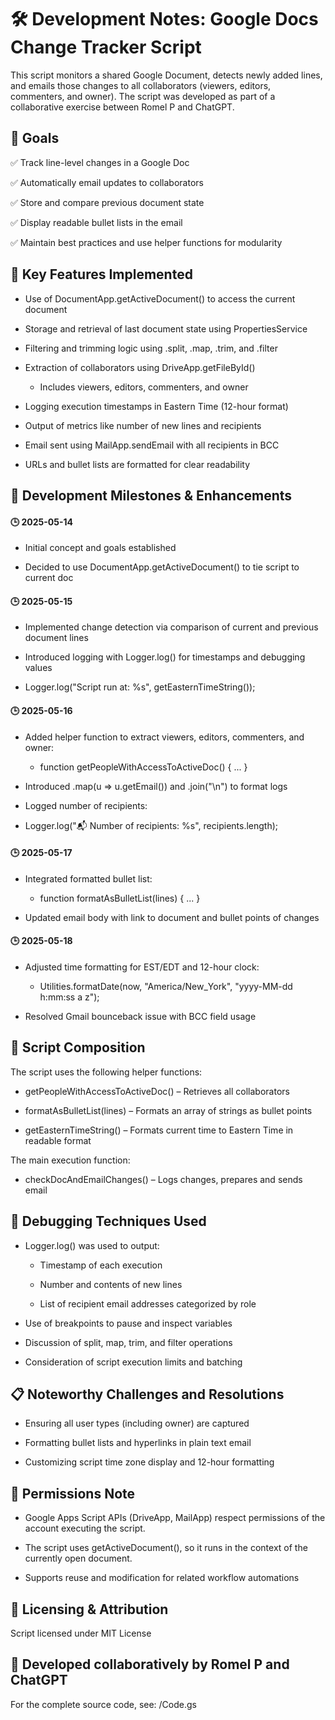 # ﻿🛠️ Development Notes: Google Docs Change Tracker Script
This script monitors a shared Google Document, detects newly added lines, and emails those changes to all collaborators (viewers, editors, commenters, and owner). The script was developed as part of a collaborative exercise between Romel P and ChatGPT.

## 🎯 Goals

✅ Track line-level changes in a Google Doc

✅ Automatically email updates to collaborators

✅ Store and compare previous document state

✅ Display readable bullet lists in the email

✅ Maintain best practices and use helper functions for modularity

## 🔧 Key Features Implemented

- Use of DocumentApp.getActiveDocument() to access the current document

- Storage and retrieval of last document state using PropertiesService

- Filtering and trimming logic using .split, .map, .trim, and .filter

- Extraction of collaborators using DriveApp.getFileById()

  - Includes viewers, editors, commenters, and owner

- Logging execution timestamps in Eastern Time (12-hour format)

- Output of metrics like number of new lines and recipients

- Email sent using MailApp.sendEmail with all recipients in BCC

- URLs and bullet lists are formatted for clear readability

## 📅 Development Milestones & Enhancements

#### 🕒 2025-05-14

- Initial concept and goals established

- Decided to use DocumentApp.getActiveDocument() to tie script to current doc

#### 🕒 2025-05-15

- Implemented change detection via comparison of current and previous document lines

- Introduced logging with Logger.log() for timestamps and debugging values

- Logger.log("Script run at: %s", getEasternTimeString());

#### 🕒 2025-05-16

- Added helper function to extract viewers, editors, commenters, and owner:

  - function getPeopleWithAccessToActiveDoc() { ... }

- Introduced .map(u => u.getEmail()) and .join("\n") to format logs

- Logged number of recipients:

- Logger.log("📬 Number of recipients: %s", recipients.length);

#### 🕒 2025-05-17

- Integrated formatted bullet list:

  - function formatAsBulletList(lines) { ... }

- Updated email body with link to document and bullet points of changes

#### 🕒 2025-05-18

- Adjusted time formatting for EST/EDT and 12-hour clock:

  - Utilities.formatDate(now, "America/New_York", "yyyy-MM-dd h:mm:ss a z");

- Resolved Gmail bounceback issue with BCC field usage

## 📘 Script Composition

The script uses the following helper functions:

  - getPeopleWithAccessToActiveDoc() – Retrieves all collaborators

  - formatAsBulletList(lines) – Formats an array of strings as bullet points

  - getEasternTimeString() – Formats current time to Eastern Time in readable format

The main execution function:

  - checkDocAndEmailChanges() – Logs changes, prepares and sends email

## 🧪 Debugging Techniques Used

- Logger.log() was used to output:

  - Timestamp of each execution

  - Number and contents of new lines

  - List of recipient email addresses categorized by role

- Use of breakpoints to pause and inspect variables

- Discussion of split, map, trim, and filter operations

- Consideration of script execution limits and batching

## 📋 Noteworthy Challenges and Resolutions

- Ensuring all user types (including owner) are captured

- Formatting bullet lists and hyperlinks in plain text email

- Customizing script time zone display and 12-hour formatting

## 🔐 Permissions Note

- Google Apps Script APIs (DriveApp, MailApp) respect permissions of the account executing the script.

- The script uses getActiveDocument(), so it runs in the context of the currently open document.

- Supports reuse and modification for related workflow automations

## 🧾 Licensing & Attribution

Script licensed under MIT License

## 📌 Developed collaboratively by Romel P and ChatGPT

For the complete source code, see: /Code.gs

